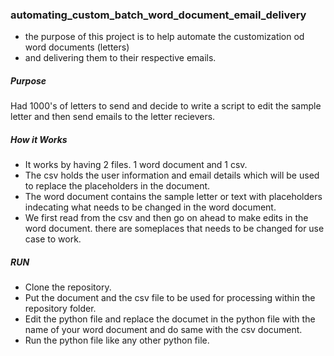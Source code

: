 ### automating_custom_batch_word_document_email_delivery
- the purpose of this project is to help automate the customization od word documents (letters)
- and delivering them to their respective emails.


##### Purpose
Had 1000's of letters to send and decide to write a script to edit the sample letter and then send emails to the letter recievers.
 
 
##### How it Works
- It works by having 2 files. 1 word document and 1 csv. 
- The csv holds the user information and email details which will be used to replace the placeholders in the document.
- The word document contains the sample letter or text with placeholders indecating what needs to be changed in the word document.
- We first read from the csv and then go on ahead to make edits in the word document. there are someplaces that needs to be changed for use case to work.


##### RUN

- Clone the repository.
- Put the document and the csv file to be used for processing within the repository folder.
- Edit the python file and replace the documet in the python file with the name of your word document and do same with the csv document.
- Run the python file like any other python file.
